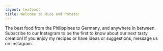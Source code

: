 ```yaml
--- 
layout: textpost
title: Welcome to Rice and Potato!
---
```


The best food from the Philippines to Germany, and anywhere in between. 
Subscribe to our Instagram to be the first to know about our next tasty creation!
If you enjoy my recipes or have ideas or suggestions, message us on Instagram. 
